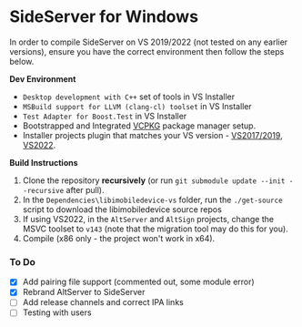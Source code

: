 # SideServer for Windows

In order to compile SideServer on VS 2019/2022 (not tested on any earlier versions), ensure you have the correct environment then follow the steps below.

**Dev Environment**
- `Desktop development with C++` set of tools in VS Installer
- `MSBuild support for LLVM (clang-cl) toolset` in VS Installer
- `Test Adapter for Boost.Test` in VS Installer
- Bootstrapped and Integrated  [VCPKG](https://github.com/microsoft/vcpkg) package manager setup.
- Installer projects plugin that matches your VS version - [VS2017/2019](https://marketplace.visualstudio.com/items?itemName=VisualStudioClient.MicrosoftVisualStudio2017InstallerProjects), [VS2022](https://marketplace.visualstudio.com/items?itemName=VisualStudioClient.MicrosoftVisualStudio2022InstallerProjects).

**Build Instructions**
1. Clone the repository **recursively** (or run `git submodule update --init --recursive` after pull).
2. In the `Dependencies\libimobiledevice-vs` folder, run the `./get-source` script to download the libimobiledevice source repos
3. If using VS2022, in the `AltServer` and `AltSign` projects, change the MSVC toolset to `v143` (note that the migration tool may do this for you).
4. Compile (x86 only - the project won't work in x64).

### To Do

- [x] Add pairing file support (commented out, some module error)
- [x] Rebrand AltServer to SideServer
- [ ] Add release channels and correct IPA links
- [ ] Testing with users

